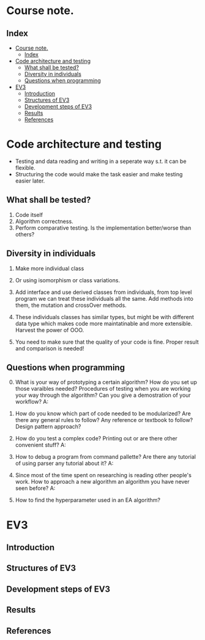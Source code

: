 # Course note.
## Index
- [Course note.](#course-note)
  - [Index](#index)
- [Code architecture and testing](#code-architecture-and-testing)
  - [What shall be tested?](#what-shall-be-tested)
  - [Diversity in individuals](#diversity-in-individuals)
  - [Questions when programming](#questions-when-programming)
- [EV3](#ev3)
  - [Introduction](#introduction)
  - [Structures of EV3](#structures-of-ev3)
  - [Development steps of EV3](#development-steps-of-ev3)
  - [Results](#results)
  - [References](#references)

# Code architecture and testing
- Testing and data reading and writing in a seperate way s.t. it can be flexible.
- Structuring the code would make the task easier and make testing easier later.

## What shall be tested?
1. Code itself
2. Algorithm correctness.
3. Perform comparative testing. Is the implementation better/worse than others?

## Diversity in individuals
1. Make more individual class
2. Or using isomorphism or class variations.
3. Add interface and use derived classes from individuals, from top level program we can treat these individuals all the same. Add methods into them, the mutation and crossOver methods.
4. These individuals classes has similar types, but might be with different data type which makes code more maintatinable and more extensible. Harvest the power of OOO.

5. You need to make sure that the quality of your code is fine. Proper result and comparison is needed!

## Questions when programming
0. What is your way of prototyping a certain algorithm? How do you set up those varaibles needed? Procedures of testing when you are working your way through the algorithm? Can you give a demostration of your workflow?
A:

1. How do you know which part of code needed to be modularized? Are there any general rules to follow? Any reference or textbook to follow? Design pattern approach?

2. How do you test a complex code? Printing out or are there other convenient stuff?
A:

4. How to debug a program from command pallette? Are there any tutorial of using parser any tutorial about it?
A:

5. Since most of the time spent on researching is reading other people's work. How to approach a new algorithm an algorithm you have never seen before?
A:

6. How to find the hyperparameter used in an EA algorithm?

# EV3


## Introduction

## Structures of EV3

## Development steps of EV3

## Results

## References

